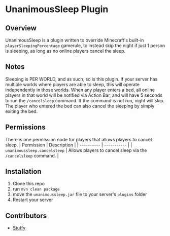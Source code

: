 # UnanimousSleep Plugin
## Overview
UnanimousSleep is a plugin written to override Minecraft's built-in `playerSleepingPercentage` gamerule, to instead skip the night if just 1 person is sleeping, as long as no online players cancel the sleep.

## Notes
Sleeping is PER WORLD, and as such, so is this plugin. If your server has multiple worlds where players are able to sleep, this will operate independently in those worlds.
When any player enters a bed, all online players in that world will be notified via Action Bar, and will have 5 seconds to run the `/cancelsleep` command. If the command is not run, night will skip. The player who entered the bed can also cancel the sleeping by simply exiting the bed.

## Permissions
There is one permission node for players that allows players to cancel sleep.
| Permission | Description |
| ---------- | ----------- |
| `unanimoussleep.cancelsleep` | Allows players to cancel sleep via the `/cancelsleep` command. |

## Installation
1. Clone this repo
2. run `mvn clean package`
4. move the `unanimoussleep.jar` file to your server's `plugins` folder
5. Restart your server

## Contributors
- [Stuffy](github.com/stuffyerface)
